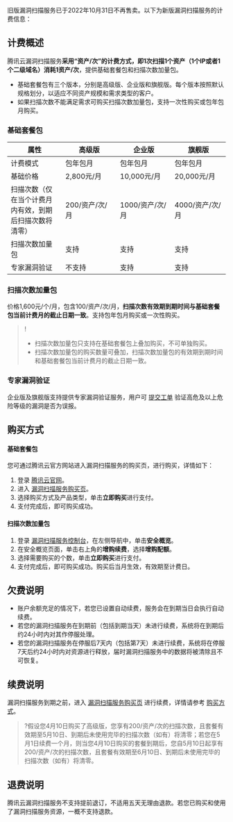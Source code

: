 旧版漏洞扫描服务已于2022年10月31日不再售卖。以下为新版漏洞扫描服务的计费信息：

## 计费概述
腾讯云漏洞扫描服务**采用“资产/次”的计费方式，即1次扫描1个资产（1个IP或者1个二级域名）消耗1资产/次**，提供基础套餐包和扫描次数加量包。
- 基础套餐包有三个版本，分别是高级版、企业版和旗舰版。每个版本按照默认规格划分，以适应不同资产规模和需求类型的客户。
- 如果扫描次数不能满足需求可购买扫描次数加量包，支持一次性购买或包年包月购买。

### 基础套餐包
<table>
<thead>
<tr>
<th width="25%">属性</th>
<th width="25%">高级版</th>
<th width="25%">企业版</th>
<th width="25%">旗舰版</th>
</tr>
</thead>
<tbody><tr>
<td>计费模式</td>
<td>包年包月</td>
<td>包年包月</td>
<td>包年包月</td>
</tr>
<tr>
<td>基础价格</td>
<td>2,800元/月</td>
<td>10,000元/月</td>
<td>20,000元/月</td>
</tr>
<tr>
<td>扫描次数（仅在当个计费月内有效，到期后扫描次数将清零）</td>
<td>200/资产/次/月</td>
<td>1000/资产/次/月</td>
<td>4000/资产/次/月</td>
</tr>
<tr>
<td>扫描次数加量包</td>
<td>支持</td>
<td>支持</td>
<td>支持</td>
</tr>
<tr>
<td>专家漏洞验证</td>
<td>不支持</td>
<td>支持</td>
<td>支持</td>
</tr>
</tbody></table>

### 扫描次数加量包
价格1,600元/个/月，包含100/资产/次/月，**扫描次数有效期到期时间与基础套餐包当前计费月的截止日期一致**。支持包年包月购买或一次性购买。
>!
>- 扫描次数加量包只支持在基础套餐包上叠加购买，不可单独购买。
>- 扫描次数加量包的购买数量可叠加，扫描次数加量包的有效期到期时间和基础套餐包当前计费月的截止日期一致。

### 专家漏洞验证
企业版及旗舰版支持提供专家漏洞验证服务，用户可 [提交工单](https://console.cloud.tencent.com/workorder/category) 验证高危及以上危险等级的漏洞是否为误报。

[](id:GMFS)
## 购买方式
#### 基础套餐包
您可通过腾讯云官方网站进入漏洞扫描服务的购买页，进行购买，详情如下：
1. 登录 [腾讯云官网](https://console.cloud.tencent.com/)。
2. 进入 [漏洞扫描服务购买页](https://buy.cloud.tencent.com/vss)。
3. 选择购买方式及产品类型，单击**立即购买**进行支付。
4. 支付完成后，即可购买成功。

#### 扫描次数加量包
1. 登录 [漏洞扫描服务控制台](https://console.cloud.tencent.com/vss)，在左侧导航中，单击**安全概览**。
2. 在安全概览页面，单击右上角的**增购续费**，选择**增购配额**。
3. 选择需要购买的个数，单击**立即购买**进行支付。
5. 支付完成后，即可购买成功。购买后当月生效，有效期至计费日。


## 欠费说明
- 账户余额充足的情况下，若您已设置自动续费，服务会在到期当日会执行自动续费。
- 若您的漏洞扫描服务在到期前（包括到期当天）未进行续费，系统将在到期后约24小时内对其作停服处理。
- 若您的漏洞扫描服务在停服后7天内（包括第7天）未进行续费，系统将在停服7天后约24小时内对资源进行释放，届时漏洞扫描服务中的数据将被清除且不可恢复。

## 续费说明
漏洞扫描服务到期之前，进入 [漏洞扫描服务购买页](https://buy.cloud.tencent.com/vss) 进行续费，详情请参考 [购买方式](#GMFS)。
>?假设您4月10日购买了高级版，您享有200/资产/次的扫描次数，且套餐有效期至5月10日、到期后未使用完毕的扫描次数（如有）将清零；若您在5月1日续费一个月，则当您4月10日购买的套餐到期后，您自5月10日起享有200/资产/次的扫描次数，且套餐有效期至6月10日、到期后未使用完毕的扫描次数（如有）将清零。
>
## 退费说明
腾讯云漏洞扫描服务不支持提前退订，不适用五天无理由退款。若您已购买和使用了漏洞扫描服务资源，一概不支持退款。
